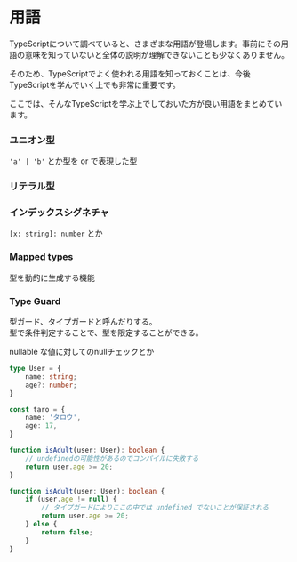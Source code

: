 # 用語

TypeScriptについて調べていると、さまざまな用語が登場します。事前にその用語の意味を知っていないと全体の説明が理解できないことも少なくありません。

そのため、TypeScriptでよく使われる用語を知っておくことは、今後TypeScriptを学んでいく上でも非常に重要です。

ここでは、そんなTypeScriptを学ぶ上でしておいた方が良い用語をまとめています。

### ユニオン型

`'a' | 'b'` とか型を or で表現した型

### リテラル型

### インデックスシグネチャ

`[x: string]: number` とか

### Mapped types

型を動的に生成する機能

### Type Guard

型ガード、タイプガードと呼んだりする。  
型で条件判定することで、型を限定することができる。

nullable な値に対してのnullチェックとか 

```typescript
type User = {
    name: string;
    age?: number;
}

const taro = {
    name: 'タロウ',
    age: 17,
}

function isAdult(user: User): boolean {
    // undefinedの可能性があるのでコンパイルに失敗する
    return user.age >= 20;
}

function isAdult(user: User): boolean {
    if (user.age != null) {
        // タイプガードによりここの中では undefined でないことが保証される
        return user.age >= 20;
    } else {
        return false;
    }
}
```



